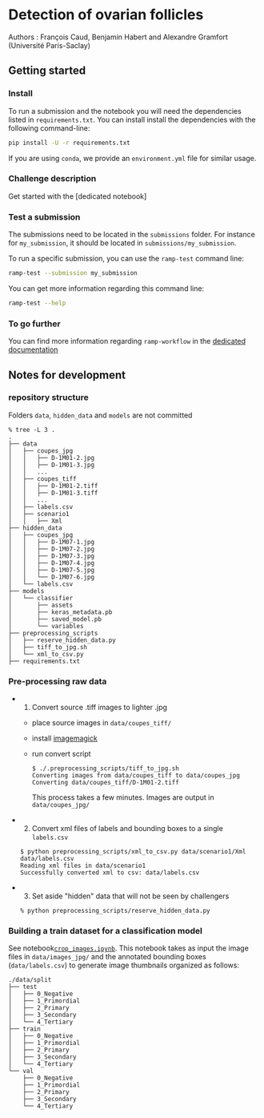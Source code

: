 # Detection of ovarian follicles


Authors : François Caud, Benjamin Habert and Alexandre Gramfort (Université Paris-Saclay)


## Getting started

### Install

To run a submission and the notebook you will need the dependencies listed
in `requirements.txt`. You can install install the dependencies with the
following command-line:

```bash
pip install -U -r requirements.txt
```

If you are using `conda`, we provide an `environment.yml` file for similar
usage.

### Challenge description

Get started with the [dedicated notebook]


### Test a submission

The submissions need to be located in the `submissions` folder. For instance
for `my_submission`, it should be located in `submissions/my_submission`.

To run a specific submission, you can use the `ramp-test` command line:

```bash
ramp-test --submission my_submission
```

You can get more information regarding this command line:

```bash
ramp-test --help
```

### To go further

You can find more information regarding `ramp-workflow` in the
[dedicated documentation](https://paris-saclay-cds.github.io/ramp-docs/ramp-workflow/stable/using_kits.html)


## Notes for development


### repository structure

Folders `data`, `hidden_data` and `models` are not committed

```
% tree -L 3 .
.
├── data
│   ├── coupes_jpg
│   │   ├── D-1M01-2.jpg
│   │   ├── D-1M01-3.jpg
│   │   ...
│   ├── coupes_tiff
│   │   ├── D-1M01-2.tiff
│   │   ├── D-1M01-3.tiff
│   │   ...
│   ├── labels.csv
│   ├── scenario1
│   │   ├── Xml
├── hidden_data
│   ├── coupes_jpg
│   │   ├── D-1M07-1.jpg
│   │   ├── D-1M07-2.jpg
│   │   ├── D-1M07-3.jpg
│   │   ├── D-1M07-4.jpg
│   │   ├── D-1M07-5.jpg
│   │   └── D-1M07-6.jpg
│   └── labels.csv
├── models
│   └── classifier
│       ├── assets
│       ├── keras_metadata.pb
│       ├── saved_model.pb
│       └── variables
├── preprocessing_scripts
│   ├── reserve_hidden_data.py
│   ├── tiff_to_jpg.sh
│   └── xml_to_csv.py
├── requirements.txt
```

### Pre-processing raw data


- 1. Convert source .tiff images to lighter .jpg

    - place source images in `data/coupes_tiff/`
    - install [imagemagick](https://imagemagick.org/index.php)
    - run convert script

        ```
        $ ./.preprocessing_scripts/tiff_to_jpg.sh
        Converting images from data/coupes_tiff to data/coupes_jpg
        Converting data/coupes_tiff/D-1M01-2.tiff
        ```

      This process takes a few minutes. Images are output in `data/coupes_jpg/`

- 2. Convert xml files of labels and bounding boxes to a single `labels.csv`

    ```
    $ python preprocessing_scripts/xml_to_csv.py data/scenario1/Xml data/labels.csv
    Reading xml files in data/scenario1
    Successfully converted xml to csv: data/labels.csv
    ```

- 3. Set aside "hidden" data that will not be seen by challengers

    ```
    % python preprocessing_scripts/reserve_hidden_data.py
    ```

### Building a train dataset for a classification model

See notebook[`crop_images.ipynb`](crop_images.ipynb). This notebook takes
as input the image files in `data/images_jpg/` and the annotated
bounding boxes (`data/labels.csv`) to generate image thumbnails
organized as follows:

```
./data/split
├── test
│   ├── 0_Negative
│   ├── 1_Primordial
│   ├── 2_Primary
│   ├── 3_Secondary
│   └── 4_Tertiary
├── train
│   ├── 0_Negative
│   ├── 1_Primordial
│   ├── 2_Primary
│   ├── 3_Secondary
│   └── 4_Tertiary
└── val
    ├── 0_Negative
    ├── 1_Primordial
    ├── 2_Primary
    ├── 3_Secondary
    └── 4_Tertiary
```

